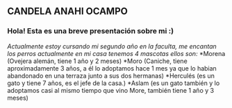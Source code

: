 ## CANDELA ANAHI OCAMPO
### Hola! Esta es una breve presentación sobre mi :)
*Actualmente estoy cursando mi segundo año en la faculta, me encantan los perros actualmente en mi casa tenemos 4 mascotas ellos son:*
*Morena (Ovejera alemán, tiene 1 año y 2 meses)
*Moro (Caniche, tiene aproximadamente 3 años, a él lo adoptamos hace 1 mes ya que lo habian abandonado en una terraza junto a sus dos hermanas)
*Herculés (es un gato y tiene 7 años, es el jefe de la casa.)
*Aslam (es un gato también y lo adoptamos casi al mismo tiempo que vino More, también tiene 1 año y 3 meses)



